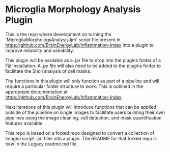 # Microglia Morphology Analysis Plugin

This is the repo where development on turning the 'MicrogliaMorphologyAnalysis.ijm' script file present in https://github.com/BrainEnergyLab/Inflammation-Index into a plugin to improve reliability and useability.

This plugin will be available as a .jar file to drop into the plugins folder of a Fiji installation. A .py file will also need to be added to the plugins folder to facilitate the Sholl analysis of cell masks.

The functions in this plugin will only function as part of a pipeline and will require a particular folder structure to work. This is outlined in the appropriate documentation at https://github.com/BrainEnergyLab/Inflammation-Index.

Next iterations of this plugin will introduce functions that can be applied outside of the pipeline on single images to facilitate users building their own pipelines using the image cleaning, cell detection, and mask quantification features available.

This repo is based on a forked repo designed to convert a collection of ImageJ script .ijm files into a plugin. The README for that forked repo is now in the Legacy readme.md file.

